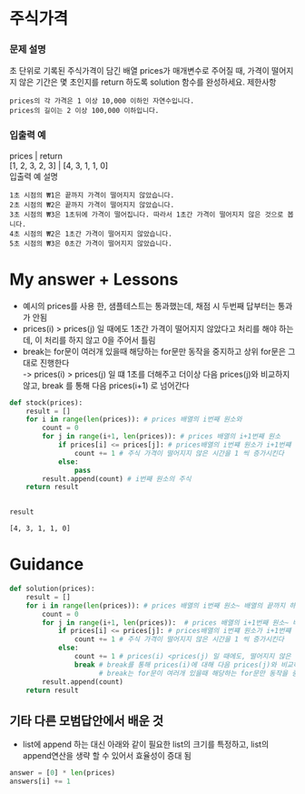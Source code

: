 # 주식가격

### 문제 설명

초 단위로 기록된 주식가격이 담긴 배열 prices가 매개변수로 주어질 때, 가격이 떨어지지 않은 기간은 몇 초인지를 return 하도록 solution 함수를 완성하세요.
제한사항

    prices의 각 가격은 1 이상 10,000 이하인 자연수입니다.
    prices의 길이는 2 이상 100,000 이하입니다.

### 입출력 예
prices |	return  
[1, 2, 3, 2, 3] |	[4, 3, 1, 1, 0]  
입출력 예 설명  

    1초 시점의 ₩1은 끝까지 가격이 떨어지지 않았습니다.
    2초 시점의 ₩2은 끝까지 가격이 떨어지지 않았습니다.
    3초 시점의 ₩3은 1초뒤에 가격이 떨어집니다. 따라서 1초간 가격이 떨어지지 않은 것으로 봅니다.
    4초 시점의 ₩2은 1초간 가격이 떨어지지 않았습니다.
    5초 시점의 ₩3은 0초간 가격이 떨어지지 않았습니다.


# My answer + Lessons
- 예시의 prices를 사용 한, 샘플테스트는 통과했는데, 채점 시 두번째 답부터는 통과가 안됨
- prices(i) > prices(j) 일 때에도 1초간 가격이 떨어지지 않았다고 처리를 해야 하는데, 이 처리를 하지 않고 0을 주어서 틀림
- break는 for문이 여러개 있을때 해당하는 for문만 동작을 중지하고 상위 for문은 그대로 진행한다  
-> prices(i) > prices(j) 일 떄 1초를 더해주고 더이상 다음 prices(j)와 비교하지 않고, break 를 통해 다음 prices(i+1) 로 넘어간다


```python
def stock(prices):
    result = [] 
    for i in range(len(prices)): # prices 배열의 i번째 원소와
        count = 0
        for j in range(i+1, len(prices)): # prices 배열의 i+1번째 원소
            if prices[i] <= prices[j]: # prices배열의 i번쨰 원소가 i+1번쨰 원소보다 작거나 같으면  
                count += 1 # 주식 가격이 떨어지지 않은 시간을 1 씩 증가시킨다
            else:
                pass
        result.append(count) # i번째 원소의 주식
    return result
        
```


```python
result
```




    [4, 3, 1, 1, 0]



# Guidance


```python
def solution(prices):
    result = []
    for i in range(len(prices)): # prices 배열의 i번째 원소~ 배열의 끝까지 하나씩 끄집어낸다. 배열의 마지막 데이터는 비교할 대상이 없어서 0으로 처리됨.
        count = 0
        for j in range(i+1, len(prices)):  # prices 배열의 i+1번째 원소~ 배열의 끝까지 하나씩 끄집어낸다
            if prices[i] <= prices[j]: # prices배열의 i번쨰 원소가 i+1번쨰 원소보다 작거나 같으면  
                count += 1 # 주식 가격이 떨어지지 않은 시간을 1 씩 증가시킨다
            else: 
                count += 1 # prices(i) <prices(j) 일 때에도, 떨어지지 않은 시간 1을 더해줌
                break # break를 통해 prices(i)에 대해 다음 prices(j)와 비교하지 않고, 다음 prices(i+1)로 넘어간다
                      # break는 for문이 여러개 있을때 해당하는 for문만 동작을 중지하고 상위 for문은 그대로 진행한다
        result.append(count)
    return result
```

## 기타 다른 모범답안에서 배운 것
- list에 append 하는 대신 아래와 같이 필요한 list의 크기를 특정하고, list의 append연산을 생략 할 수 있어서 효율성이 증대 됨


```python
answer = [0] * len(prices)
answers[i] += 1
```
